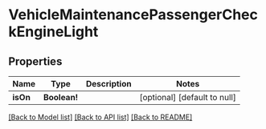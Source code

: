 # VehicleMaintenancePassengerCheckEngineLight

## Properties
Name | Type | Description | Notes
------------ | ------------- | ------------- | -------------
**isOn** | **Boolean!** |  | [optional] [default to null]

[[Back to Model list]](../README.md#documentation-for-models) [[Back to API list]](../README.md#documentation-for-api-endpoints) [[Back to README]](../README.md)


